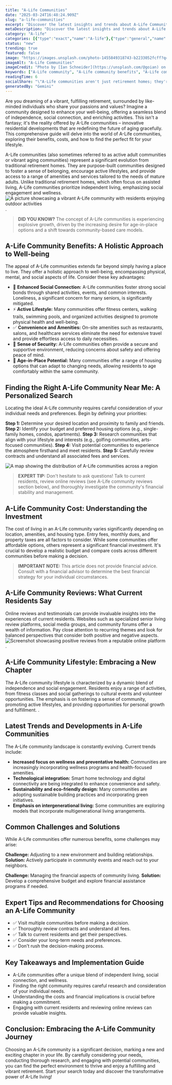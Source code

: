 ```yaml
---
title: "A-Life Communities"
date: "2025-03-24T16:48:24.909Z"
slug: "a-life-communities"
excerpt: "Discover the latest insights and trends about A-Life Communities. This comprehensive guide covers everything you need to know about A-Life Communities in 2025."
metaDescription: "Discover the latest insights and trends about A-Life Communities. This comprehensive guide covers everything you need to know about A-Life Communities in 2..."
category: "A-life"
categories: [{"type":"exact","name":"A-life"},{"type":"general","name":"Social Sciences"},{"type":"medium","name":"Community Studies"},{"type":"specific","name":"Social Networks"},{"type":"niche","name":"Online Forums"}]
status: "new"
trending: true
featured: false
image: "https://images.unsplash.com/photo-1455849318743-b2233052fcff?q=85&w=1200&fit=max&fm=webp&auto=compress"
imageAlt: "A-Life Communities"
imageCredit: "Photo by [Ian Schneider](https://unsplash.com/@goian) on Unsplash"
keywords: ["A-Life community", "A-Life community benefits", "A-Life community near me", "best A-Life communities", "A-Life community cost", "A-Life community reviews", "how to join an A-Life community", "A-Life community lifestyle", "buy A-Life community property", "A-Life community retirement"]
readingTime: 6
socialShare: "\"A-Life communities aren't just retirement homes; they're vibrant ecosystems designed for thriving, not just surviving.  Discover how you can actively shape your golden years.\""
generatedBy: "Gemini"
---
```


Are you dreaming of a vibrant, fulfilling retirement, surrounded by like-minded individuals who share your passions and values?  Imagine a community designed to enhance your well-being, offering a seamless blend of independence, social connection, and enriching activities.  This isn't a fantasy; it's the reality offered by A-Life communities – innovative residential developments that are redefining the future of aging gracefully. This comprehensive guide will delve into the world of A-Life communities, exploring their benefits, costs, and how to find the perfect fit for your lifestyle.



A-Life communities (also sometimes referred to as active adult communities or vibrant aging communities) represent a significant evolution from traditional retirement homes.  They are purpose-built communities designed to foster a sense of belonging, encourage active lifestyles, and provide access to a range of amenities and services tailored to the needs of mature adults.  Unlike traditional retirement homes, which often focus on assisted living, A-Life communities prioritize independent living, emphasizing social engagement and wellness.  ![A picture showcasing a vibrant A-Life community with residents enjoying outdoor activities](https://images.unsplash.com/photo-1451187580459-43490279c0fa?q=85&w=1200&fit=max&fm=webp&auto=compress).

> **DID YOU KNOW?** The concept of A-Life communities is experiencing explosive growth, driven by the increasing desire for age-in-place options and a shift towards community-based care models.

## A-Life Community Benefits: A Holistic Approach to Well-being

The appeal of A-Life communities extends far beyond simply having a place to live.  They offer a holistic approach to well-being, encompassing physical, mental, and social aspects of life.  Consider these key advantages:

* 🔑 **Enhanced Social Connection:**  A-Life communities foster strong social bonds through shared activities, events, and common interests.  Loneliness, a significant concern for many seniors, is significantly mitigated.
* ⚡ **Active Lifestyle:**  Many communities offer fitness centers, walking trails, swimming pools, and organized activities designed to promote physical health and well-being.
* ✅ **Convenience and Amenities:**  On-site amenities such as restaurants, salons, and healthcare services eliminate the need for extensive travel and provide effortless access to daily necessities.
* 🤝 **Sense of Security:**  A-Life communities often provide a secure and supportive environment, reducing concerns about safety and offering peace of mind.
* 🏡 **Age-in-Place Potential:**  Many communities offer a range of housing options that can adapt to changing needs, allowing residents to age comfortably within the same community.

## Finding the Right A-Life Community Near Me: A Personalized Search

Locating the ideal A-Life community requires careful consideration of your individual needs and preferences.  Begin by defining your priorities:

**Step 1:** Determine your desired location and proximity to family and friends.
**Step 2:**  Identify your budget and preferred housing options (e.g., single-family homes, condos, apartments).
**Step 3:** Research communities that align with your lifestyle and interests (e.g., golfing communities, arts-focused communities).
**Step 4:**  Visit potential communities to experience the atmosphere firsthand and meet residents.
**Step 5:** Carefully review contracts and understand all associated fees and services.

![A map showing the distribution of A-Life communities across a region](https://images.unsplash.com/photo-1484417894907-623942c8ee29?q=85&w=1200&fit=max&fm=webp&auto=compress)

> **EXPERT TIP:**  Don't hesitate to ask questions!  Talk to current residents, review online reviews (see A-Life community reviews section below), and thoroughly investigate the community's financial stability and management.

## A-Life Community Cost: Understanding the Investment

The cost of living in an A-Life community varies significantly depending on location, amenities, and housing type.  Entry fees, monthly dues, and property taxes are all factors to consider.  While some communities offer affordable options, others represent a significant financial investment.  It's crucial to develop a realistic budget and compare costs across different communities before making a decision.

> **IMPORTANT NOTE:** This article does not provide financial advice.  Consult with a financial advisor to determine the best financial strategy for your individual circumstances.

## A-Life Community Reviews: What Current Residents Say

Online reviews and testimonials can provide invaluable insights into the experiences of current residents.  Websites such as specialized senior living review platforms, social media groups, and community forums offer a wealth of information.  Pay close attention to recurring themes and look for balanced perspectives that consider both positive and negative aspects.  ![Screenshot showcasing positive reviews from a reputable online platform](https://images.unsplash.com/photo-1517976487492-5750f3195933?q=85&w=1200&fit=max&fm=webp&auto=compress).

## A-Life Community Lifestyle: Embracing a New Chapter

The A-Life community lifestyle is characterized by a dynamic blend of independence and social engagement.  Residents enjoy a range of activities, from fitness classes and social gatherings to cultural events and volunteer opportunities.  The emphasis is on fostering a sense of community, promoting active lifestyles, and providing opportunities for personal growth and fulfillment. .

## Latest Trends and Developments in A-Life Communities

The A-Life community landscape is constantly evolving.  Current trends include:

* **Increased focus on wellness and preventative health:**  Communities are increasingly incorporating wellness programs and health-focused amenities.
* **Technological integration:**  Smart home technology and digital connectivity are being integrated to enhance convenience and safety.
* **Sustainability and eco-friendly design:**  Many communities are adopting sustainable building practices and incorporating green initiatives.
* **Emphasis on intergenerational living:** Some communities are exploring models that incorporate multigenerational living arrangements.

## Common Challenges and Solutions

While A-Life communities offer numerous benefits, some challenges may arise:

**Challenge:**  Adjusting to a new environment and building relationships.
**Solution:**  Actively participate in community events and reach out to your neighbors.

**Challenge:**  Managing the financial aspects of community living.
**Solution:**  Develop a comprehensive budget and explore financial assistance programs if needed.

## Expert Tips and Recommendations for Choosing an A-Life Community

* ✅  Visit multiple communities before making a decision.
* ✅  Thoroughly review contracts and understand all fees.
* ✅  Talk to current residents and get their perspectives.
* ✅  Consider your long-term needs and preferences.
* ✅  Don't rush the decision-making process.

## Key Takeaways and Implementation Guide

* A-Life communities offer a unique blend of independent living, social connection, and wellness.
* Finding the right community requires careful research and consideration of your individual needs.
* Understanding the costs and financial implications is crucial before making a commitment.
* Engaging with current residents and reviewing online reviews can provide valuable insights.

## Conclusion: Embracing the A-Life Community Journey

Choosing an A-Life community is a significant decision, marking a new and exciting chapter in your life.  By carefully considering your needs, conducting thorough research, and engaging with potential communities, you can find the perfect environment to thrive and enjoy a fulfilling and vibrant retirement.  Start your search today and discover the transformative power of A-Life living!

